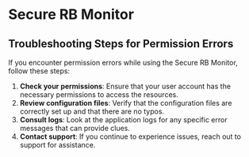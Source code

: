 # Secure RB Monitor

## Troubleshooting Steps for Permission Errors

If you encounter permission errors while using the Secure RB Monitor, follow these steps:

1. **Check your permissions**: Ensure that your user account has the necessary permissions to access the resources.
2. **Review configuration files**: Verify that the configuration files are correctly set up and that there are no typos.
3. **Consult logs**: Look at the application logs for any specific error messages that can provide clues.
4. **Contact support**: If you continue to experience issues, reach out to support for assistance.